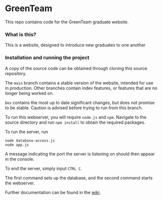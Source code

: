 # GreenTeam
This repo contains code for the GreenTeam graduate website. 


### What is this?
This is a website, designed to introduce new graduates to one another 

### Installation and running the project
A copy of the source code can be obtained through cloning this source repository. 

The `main` branch contains a stable version of the website, intended for use in production. Other branches contain indev features, or features that are no longer being worked on.

`Dev` contains the most up to date significant changes, but does not promise to be stable. Caution is advised before trying to run from this branch.

To run this webserver, you will require `node.js` and `npm`. Navigate to the source directory and run `npm install` to obtain the required packages.

To run the server, run
```
node database-access.js
node app.js
```

A message indicating the port the server is listening on should then appear in the console.

To end the server, simply input `CTRL C`.

The first command sets up the database, and the second command starts the webserver.

Further documentation can be found in the [wiki](https://github.com/MattClo/GreenTeam/wiki).